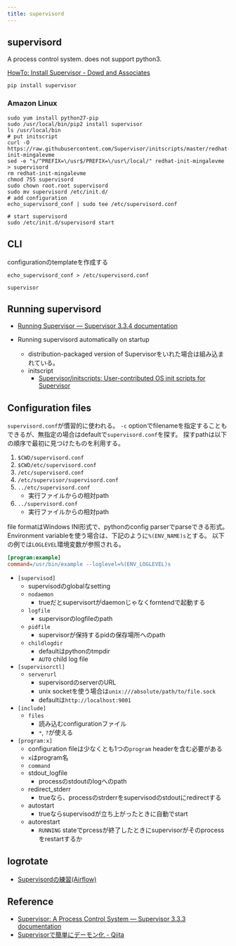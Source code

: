 ```yaml
---
title: supervisord
---
```


## supervisord
A process control system.
does not support python3.

[HowTo: Install Supervisor - Dowd and Associates](http://www.dowdandassociates.com/blog/content/howto-install-supervisor/)

```
pip install supervisor
```

### Amazon Linux

```
sudo yum install python27-pip
sudo /usr/local/bin/pip2 install supervisor
ls /usr/local/bin
# put initscript
curl -O https://raw.githubusercontent.com/Supervisor/initscripts/master/redhat-init-mingalevme
sed -e "s/^PREFIX=\/usr$/PREFIX=\/usr\/local/" redhat-init-mingalevme > supervisord
rm redhat-init-mingalevme
chmod 755 supervisord
sudo chown root.root supervisord
sudo mv supervisord /etc/init.d/
# add configuration
echo_supervisord_conf | sudo tee /etc/supervisord.conf

# start supervisord
sudo /etc/init.d/supervisord start
```


## CLI
configurationのtemplateを作成する

```
echo_supervisord_conf > /etc/supervisord.conf
```

```
supervisor 
```

## Running supervisord
* [Running Supervisor — Supervisor 3.3.4 documentation](http://supervisord.org/running.html#running)


* Running supervisord automatically on startup
    * distribution-packaged version of Supervisorをいれた場合は組み込まれている。
    * initscript
        * [Supervisor/initscripts: User-contributed OS init scripts for Supervisor](https://github.com/Supervisor/initscripts)




## Configuration files
`supervisord.conf`が慣習的に使われる。
`-c` optionでfilenameを指定することもできるが、無指定の場合はdefaultで`supervisord.conf`を探す。
探すpathは以下の順序で最初に見つけたものを利用する。

1. `$CWD/supervisord.conf`
2. `$CWD/etc/supervisord.conf`
3. `/etc/supervisord.conf`
4. `/etc/supervisor/supervisord.conf`
5. `../etc/supervisord.conf`
    * 実行ファイルからの相対path
6. `../supervisord.conf`
    * 実行ファイルからの相対path

file formatはWindows INI形式で、pythonのconfig parserでparseできる形式。
Environment variableを使う場合は、下記のように`%(ENV_NAME)s`とする。
以下の例では`LOGLEVEL`環境変数が参照される。

```ini
[program:example]
command=/usr/bin/example --loglevel=%(ENV_LOGLEVEL)s
```

* `[supervisod]`
    * supervisodのglobalなsetting
    * `nodaemon`
        * trueだとsupervisortがdaemonじゃなくforntendで起動する
    * `logfile`
        * supervisorのlogfileのpath
    * `pidfile`
        * supervisorが保持するpidの保存場所へのpath
    * `childlogdir`
        * defaultはpythonのtmpdir
        * `AUTO` child log file
* `[supervisorctl]`
    * `serverurl`
        * supervisordのserverのURL
        * unix socketを使う場合は`unix:///absolute/path/to/file.sock`
        * defaultは`http://localhost:9001`
* `[include]`
    * `files`
        * 読み込むconfigurationファイル
        * `*`, `?`が使える
* `[program:x]`
    * configuration fileは少なくとも1つの`program` headerを含む必要がある
    * `x`はprogram名
    * `command`
    * stdout_logfile
        * processのstdoutのlogへのpath
    * redirect_stderr
        * trueなら、processのstrderrをsupervisodのstdoutにredirectする
    * autostart
        * trueならsupervisodが立ち上がったときに自動でstart
    * autorestart
        * `RUNNING` stateでprcessが終了したときにsupervisorがそのprocessをrestartするか

## logrotate
* [Supervisordの練習(Airflow)](https://blog.masu-mi.me/post/2017/04/12/start_supervisord/)

## Reference
* [Supervisor: A Process Control System — Supervisor 3.3.3 documentation](http://supervisord.org/)
* [Supervisorで簡単にデーモン化 - Qiita](http://qiita.com/yushin/items/15f4f90c5663710dbd56)
